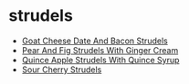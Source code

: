 # strudels

 * [Goat Cheese Date And Bacon Strudels](index/g/goat-cheese-date-and-bacon-strudels-10978.json)
 * [Pear And Fig Strudels With Ginger Cream](index/p/pear-and-fig-strudels-with-ginger-cream-105695.json)
 * [Quince Apple Strudels With Quince Syrup](index/q/quince-apple-strudels-with-quince-syrup-236661.json)
 * [Sour Cherry Strudels](index/s/sour-cherry-strudels-106768.json)
